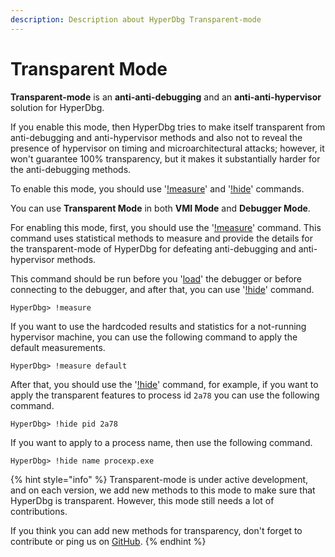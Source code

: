 ```yaml
---
description: Description about HyperDbg Transparent-mode
---
```


# Transparent Mode

**Transparent-mode** is an **anti-anti-debugging** and an **anti-anti-hypervisor** solution for HyperDbg.

If you enable this mode, then HyperDbg tries to make itself transparent from anti-debugging and anti-hypervisor methods and also not to reveal the presence of hypervisor on timing and microarchitectural attacks; however, it won't guarantee 100% transparency, but it makes it substantially harder for the anti-debugging methods.

To enable this mode, you should use '[!measure](https://docs.hyperdbg.com/commands/extension-commands/measure)' and '[!hide](https://docs.hyperdbg.com/commands/extension-commands/hide)' commands.

You can use **Transparent Mode** in both **VMI Mode** and **Debugger Mode**.

For enabling this mode, first, you should use the '[!measure](https://docs.hyperdbg.com/commands/extension-commands/measure)' command. This command uses statistical methods to measure and provide the details for the transparent-mode of HyperDbg for defeating anti-debugging and anti-hypervisor methods.

This command should be run before you '[load](https://docs.hyperdbg.com/commands/debugging-commands/load)' the debugger or before connecting to the debugger, and after that, you can use '[!hide](https://docs.hyperdbg.com/commands/extension-commands/hide)' command.

```text
HyperDbg> !measure
```

If you want to use the hardcoded results and statistics for a not-running hypervisor machine, you can use the following command to apply the default measurements.

```text
HyperDbg> !measure default
```

After that, you should use the '[!hide](https://docs.hyperdbg.com/commands/extension-commands/hide)' command, for example, if you want to apply the transparent features to process id `2a78` you can use the following command.

```text
HyperDbg> !hide pid 2a78
```

If you want to apply to a process name, then use the following command.

```text
HyperDbg> !hide name procexp.exe
```

{% hint style="info" %}
Transparent-mode is under active development, and on each version, we add new methods to this mode to make sure that HyperDbg is transparent. However, this mode still needs a lot of contributions.

If you think you can add new methods for transparency, don't forget to contribute or ping us on [GitHub](https://github.com/HyperDbg/HyperDbg). 
{% endhint %}

